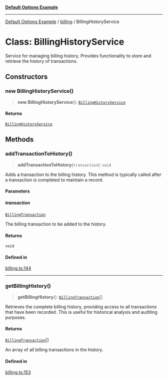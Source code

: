 [**Default Options Example**](../../README.md)

***

[Default Options Example](../../modules.md) / [billing](../README.md) / BillingHistoryService

# Class: BillingHistoryService

Service for managing billing history.
Provides functionality to store and retrieve the history of transactions.

## Constructors

### new BillingHistoryService()

> **new BillingHistoryService**(): [`BillingHistoryService`](BillingHistoryService.md)

#### Returns

[`BillingHistoryService`](BillingHistoryService.md)

## Methods

### addTransactionToHistory()

> **addTransactionToHistory**(`transaction`): `void`

Adds a transaction to the billing history.
This method is typically called after a transaction is completed to maintain a record.

#### Parameters

##### transaction

[`BillingTransaction`](../interfaces/BillingTransaction.md)

The billing transaction to be added to the history.

#### Returns

`void`

#### Defined in

[billing.ts:144](https://github.com/typedoc2md/dummy-typescript-api/blob/main/src/billing.ts#L144)

***

### getBillingHistory()

> **getBillingHistory**(): [`BillingTransaction`](../interfaces/BillingTransaction.md)[]

Retrieves the complete billing history, providing access to all transactions that have been recorded.
This is useful for historical analysis and auditing purposes.

#### Returns

[`BillingTransaction`](../interfaces/BillingTransaction.md)[]

An array of all billing transactions in the history.

#### Defined in

[billing.ts:153](https://github.com/typedoc2md/dummy-typescript-api/blob/main/src/billing.ts#L153)
